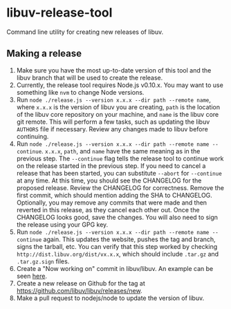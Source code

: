 # libuv-release-tool

Command line utility for creating new releases of libuv.

## Making a release

1. Make sure you have the most up-to-date version of this tool and the libuv
branch that will be used to create the release.
2. Currently, the release tool requires Node.js v0.10.x. You may want to use
something like `nvm` to change Node versions.
3. Run `node ./release.js --version x.x.x --dir path --remote name`, where
`x.x.x` is the version of libuv you are creating, `path` is the location of
the libuv core repository on your machine, and `name` is the libuv core git
remote. This will perform a few tasks, such as updating the libuv `AUTHORS`
file if necessary. Review any changes made to libuv before continuing.
4. Run `node ./release.js --version x.x.x --dir path --remote name --continue`.
`x.x.x`, `path`, and `name` have the same meaning as in the previous step. The
`--continue` flag tells the release tool to continue work on the release started
in the previous step. If you need to cancel a release that has been started, you
can substitute `--abort` for `--continue` at any time. At this time, you should
see the CHANGELOG for the proposed release. Review the CHANGELOG for
correctness. Remove the first commit, which should mention adding the SHA to
CHANGELOG. Optionally, you may remove any commits that were made and then
reverted in this release, as they cancel each other out. Once the CHANGELOG
looks good, save the changes. You will also need to sign the release using your
GPG key.
5. Run `node ./release.js --version x.x.x --dir path --remote name --continue`
again. This updates the website, pushes the tag and branch, signs the tarball,
etc. You can verify that this step worked by checking
`http://dist.libuv.org/dist/vx.x.x`, which should include `.tar.gz` and
`.tar.gz.sign` files.
6. Create a "Now working on" commit in libuv/libuv. An example can be seen
[here](https://github.com/libuv/libuv/commit/07955ed3737cc59bc4d586b34222669ca87de755).
7. Create a new release on Github for the tag at
<https://github.com/libuv/libuv/releases/new>.
9. Make a pull request to nodejs/node to update the version of libuv.
